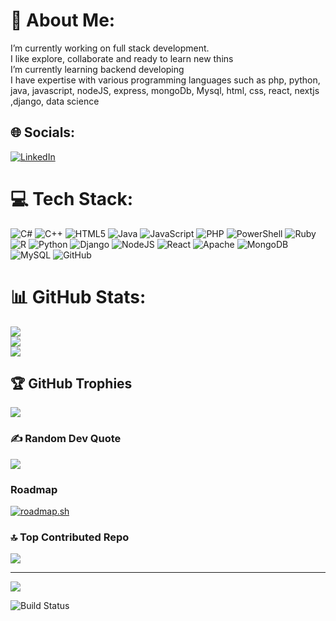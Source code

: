 # 💫 About Me:
I’m currently working on full stack development.<br>I like explore, collaborate and ready to learn new thins<br>I’m currently learning backend developing<br>I have expertise with various programming languages such as php, python, java, javascript, nodeJS, express, mongoDb, Mysql, html, css, react, nextjs ,django, data science

## 🌐 Socials:
[![LinkedIn](https://img.shields.io/badge/LinkedIn-%230077B5.svg?logo=linkedin&logoColor=white)](https://linkedin.com/in/https://www.linkedin.com/in/james-teddy-251925272) 

# 💻 Tech Stack:
![C#](https://img.shields.io/badge/c%23-%23239120.svg?style=for-the-badge&logo=csharp&logoColor=white) ![C++](https://img.shields.io/badge/c++-%2300599C.svg?style=for-the-badge&logo=c%2B%2B&logoColor=white) ![HTML5](https://img.shields.io/badge/html5-%23E34F26.svg?style=for-the-badge&logo=html5&logoColor=white) ![Java](https://img.shields.io/badge/java-%23ED8B00.svg?style=for-the-badge&logo=openjdk&logoColor=white) ![JavaScript](https://img.shields.io/badge/javascript-%23323330.svg?style=for-the-badge&logo=javascript&logoColor=%23F7DF1E) ![PHP](https://img.shields.io/badge/php-%23777BB4.svg?style=for-the-badge&logo=php&logoColor=white) ![PowerShell](https://img.shields.io/badge/PowerShell-%235391FE.svg?style=for-the-badge&logo=powershell&logoColor=white) ![Ruby](https://img.shields.io/badge/ruby-%23CC342D.svg?style=for-the-badge&logo=ruby&logoColor=white) ![R](https://img.shields.io/badge/r-%23276DC3.svg?style=for-the-badge&logo=r&logoColor=white) ![Python](https://img.shields.io/badge/python-3670A0?style=for-the-badge&logo=python&logoColor=ffdd54) ![Django](https://img.shields.io/badge/django-%23092E20.svg?style=for-the-badge&logo=django&logoColor=white) ![NodeJS](https://img.shields.io/badge/node.js-6DA55F?style=for-the-badge&logo=node.js&logoColor=white) ![React](https://img.shields.io/badge/react-%2320232a.svg?style=for-the-badge&logo=react&logoColor=%2361DAFB) ![Apache](https://img.shields.io/badge/apache-%23D42029.svg?style=for-the-badge&logo=apache&logoColor=white) ![MongoDB](https://img.shields.io/badge/MongoDB-%234ea94b.svg?style=for-the-badge&logo=mongodb&logoColor=white) ![MySQL](https://img.shields.io/badge/mysql-4479A1.svg?style=for-the-badge&logo=mysql&logoColor=white) ![GitHub](https://img.shields.io/badge/github-%23121011.svg?style=for-the-badge&logo=github&logoColor=white)
# 📊 GitHub Stats:
![](https://github-readme-stats.vercel.app/api?username=Teddyjay-04&theme=dark&hide_border=false&include_all_commits=false&count_private=false)<br/>
![](https://github-readme-streak-stats.herokuapp.com/?user=Teddyjay-04&theme=dark&hide_border=false)<br/>
![](https://github-readme-stats.vercel.app/api/top-langs/?username=Teddyjay-04&theme=dark&hide_border=false&include_all_commits=false&count_private=false&layout=compact)

## 🏆 GitHub Trophies
![](https://github-profile-trophy.vercel.app/?username=Teddyjay-04&theme=radical&no-frame=false&no-bg=false&margin-w=4)

### ✍️ Random Dev Quote
![](https://quotes-github-readme.vercel.app/api?type=horizontal&theme=dark)

### Roadmap
[![roadmap.sh](https://roadmap.sh/card/wide/6762c6ec8fe51199daf30f38?variant=dark)](https://roadmap.sh)

### 🔝 Top Contributed Repo
![](https://github-contributor-stats.vercel.app/api?username=Teddyjay-04&limit=5&theme=dark&combine_all_yearly_contributions=true)

---
[![](https://visitcount.itsvg.in/api?id=Teddyjay-04&icon=0&color=0)](https://visitcount.itsvg.in)

![Build Status](https://github.com/yourusername/your-repo-name/actions/workflows/your-action.yml/badge.svg)


<!-- Proudly created with GPRM ( https://gprm.itsvg.in ) -->
